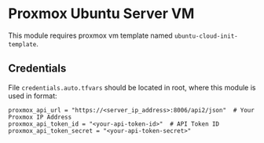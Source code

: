 # Proxmox Ubuntu Server VM

This module requires proxmox vm template named `ubuntu-cloud-init-template`. 


## Credentials
File `credentials.auto.tfvars` should be located in root, where this module is used in format:

```
proxmox_api_url = "https://<server_ip_address>:8006/api2/json"  # Your Proxmox IP Address
proxmox_api_token_id = "<your-api-token-id>"  # API Token ID
proxmox_api_token_secret = "<your-api-token-secret>"
```